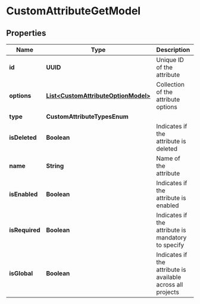 

# CustomAttributeGetModel


## Properties

| Name | Type | Description | Notes |
|------------ | ------------- | ------------- | -------------|
|**id** | **UUID** | Unique ID of the attribute |  [optional] |
|**options** | [**List&lt;CustomAttributeOptionModel&gt;**](CustomAttributeOptionModel.md) | Collection of the attribute options |  [optional] |
|**type** | **CustomAttributeTypesEnum** |  |  [optional] |
|**isDeleted** | **Boolean** | Indicates if the attribute is deleted |  [optional] |
|**name** | **String** | Name of the attribute |  [optional] |
|**isEnabled** | **Boolean** | Indicates if the attribute is enabled |  [optional] |
|**isRequired** | **Boolean** | Indicates if the attribute is mandatory to specify |  [optional] |
|**isGlobal** | **Boolean** | Indicates if the attribute is available across all projects |  [optional] |




